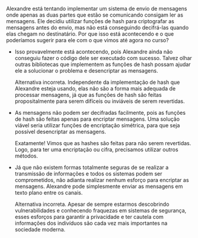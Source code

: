 Alexandre está tentando implementar um sistema de envio de mensagens onde apenas as duas partes que estão se comunicando consigam ler as mensagens. Ele decidiu utilizar funções de hash para criptografar as mensagens antes do envio, mas não está conseguindo decifrá-las quando elas chegam no destinatário. Por que isso está acontecendo e o que poderíamos sugerir para ele com o que vimos até agora no curso?

- Isso provavelmente está acontecendo, pois Alexandre ainda não conseguiu fazer o código dele ser executado com sucesso. Talvez olhar outras bibliotecas que implementem as funções de hash possam ajudar ele a solucionar o problema e desencriptar as mensagens.
    
    Alternativa incorreta. Independente da implementação de hash que Alexandre esteja usando, elas não são a forma mais adequada de processar mensagens, já que as funções de hash são feitas propositalmente para serem difíceis ou inviáveis de serem revertidas.
    
- As mensagens não podem ser decifradas facilmente, pois as funções de hash são feitas apenas para encriptar mensagens. Uma solução viável seria utilizar funções de encriptação simétrica, para que seja possível desencriptar as mensagens.
    
    Exatamente! Vimos que as hashes são feitas para não serem revertidas. Logo, para ter uma encriptação ou cifra, precisamos utilizar outros métodos.
    
- Já que não existem formas totalmente seguras de se realizar a transmissão de informações e todos os sistemas podem ser comprometidos, não adianta realizar nenhum esforço para encriptar as mensagens. Alexandre pode simplesmente enviar as mensagens em texto plano entre os canais.
    
    Alternativa incorreta. Apesar de sempre estarmos descobrindo vulnerabilidades e conhecendo fraquezas em sistemas de segurança, esses esforços para garantir a privacidade e ter cautela com informações dos indivíduos são cada vez mais importantes na sociedade moderna.